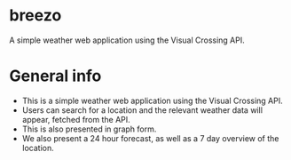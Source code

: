 # breezo
A simple weather web application using the Visual Crossing API.

# General info
- This is a simple weather web application using the Visual Crossing API.
- Users can search for a location and the relevant weather data will appear, fetched from the API.
- This is also presented in graph form.
- We also present a 24 hour forecast, as well as a 7 day overview of the location.

